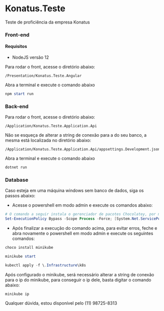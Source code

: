 # Konatus.Teste
Teste de proficiência da empresa Konatus

### Front-end
#### Requisitos
- NodeJS versão 12

Para rodar o front, acesse o diretório abaixo:

    /Presentation/Konatus.Teste.Angular

Abra a terminal e execute o comando abaixo

```powershell
npm start run
```

### Back-end
Para rodar o front, acesse o diretório abaixo:

    /Application/Konatus.Teste.Application.Api

Não se esqueça de alterar a string de conexão para a do seu banco, a mesma está localizada no diretório abaixo:
    
    /Application/Konatus.Teste.Application.Api/appsettings.Development.json

Abra a terminal e execute o comando abaixo

```powershell
dotnet run
```

### Database
Caso esteja em uma máquina windows sem banco de dados, siga os passos abaixo:

- Acesse o powershell em modo admin e execute os comandos abaixo:
```powershell
# O comando a seguir instala o gerenciador de pacotes Chocolatey, por meio dele instalaremos o minikube
Set-ExecutionPolicy Bypass -Scope Process -Force; [System.Net.ServicePointManager]::SecurityProtocol = [System.Net.ServicePointManager]::SecurityProtocol -bor 3072; iex ((New-Object System.Net.WebClient).DownloadString('https://chocolatey.org/install.ps1'))
```

- Após finalizar a execução do comando acima, para evitar erros, feche e abra novamente o powershell em modo admin e execute os seguintes comandos:
```powershell
choco install minikube

minikube start

kubectl apply -f \.Infrastructure\k8s
```

Após configurado o minikube, será necessário alterar a string de conexão para o ip do minikube, para conseguir o ip dele, basta digitar o comando abaixo:

    minikube ip

Qualquer dúvida, estou disponível pelo (11) 98725-8313